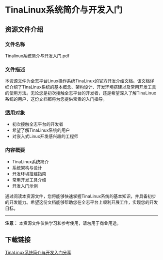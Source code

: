 # TinaLinux系统简介与开发入门

## 资源文件介绍

### 文件名称
Tinalinux系统简介与开发入门.pdf

### 文件描述
本资源文件为全志平台Linux操作系统TinaLinux的官方开发介绍文档。该文档详细介绍了TinaLinux系统的基本概念、架构设计、开发环境搭建以及常用开发工具的使用方法。无论您是初次接触全志平台的开发者，还是希望深入了解TinaLinux系统的用户，这份文档都将为您提供宝贵的入门指导。

### 适用对象
- 初次接触全志平台的开发者
- 希望了解TinaLinux系统的用户
- 对嵌入式Linux开发感兴趣的工程师

### 内容概要
- TinaLinux系统简介
- 系统架构与设计
- 开发环境搭建指南
- 常用开发工具介绍
- 开发入门示例

通过阅读本资源文件，您将能够快速掌握TinaLinux系统的基本知识，并具备初步的开发能力。希望这份文档能够帮助您在全志平台上顺利开展工作，实现您的开发目标。

---

**注意：** 本资源文件仅供学习和参考使用，请勿用于商业用途。

## 下载链接

[TinaLinux系统简介与开发入门分享](https://pan.quark.cn/s/7e0ad7e0a3e4)